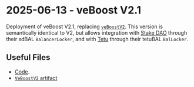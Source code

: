# 2025-06-13 - veBoost V2.1

Deployment of veBoost V2.1, replacing [`veBoostV2`](../../deprecated/20221205-veboost-v2). This version is semantically identical to V2, but allows integration with [Stake DAO](https://stakedao.org) through their sdBAL `BalancerLocker`, and with [Tetu](https://tetu.io) through their tetuBAL `BalLocker`.

## Useful Files

- [Code](https://github.com/balancer/balancer-v2-monorepo/commit/208901355aa9d30f8924e657ce0ad7646443b7d7).
- [`VeBoostV2` artifact](./artifact/VeBoostV2.json)
